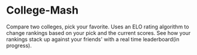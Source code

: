 # College-Mash
Compare two colleges, pick your favorite. 
Uses an ELO rating algorithm to change rankings based on your pick and the current scores. 
See how your rankings stack up against your friends' with a real time leaderboard(in progress). 
